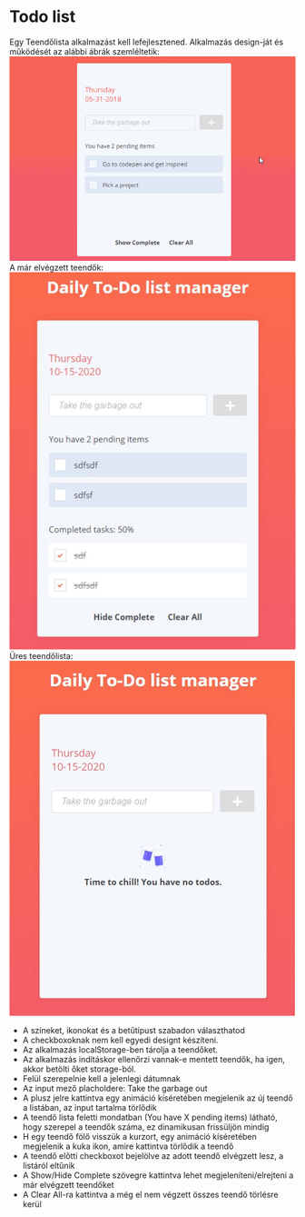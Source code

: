 # Todo list

Egy Teendőlista alkalmazást kell lefejlesztened.
Alkalmazás design-ját és működését az alábbi ábrák szemléltetik:  
![Todo list](./todo.gif)  
A már elvégzett teendők:  
![Todo complete](./todo-conplete.jpg)  
Üres teendőlista:  
![Todo clear](./todo-clear.jpg)

- A színeket, ikonokat és a betűtípust szabadon választhatod
- A checkboxoknak nem kell egyedi designt készíteni.
- Az alkalmazás localStorage-ben tárolja a teendőket.
- Az alkalmazás indításkor ellenőrzi vannak-e mentett teendők, ha igen, akkor betölti őket storage-ból.
- Felül szerepelnie kell a jelenlegi dátumnak
- Az input mező placholdere: Take the garbage out
- A plusz jelre kattintva egy animáció kíséretében megjelenik az új teendő a listában, az input tartalma törlődik
- A teendő lista feletti mondatban (You have X pending items) látható, hogy szerepel a teendők száma, ez dinamikusan frissüljön mindig
- H egy teendő fölő visszük a kurzort, egy animáció kíséretében megjelenik a kuka ikon, amire kattintva törlődik a teendő
- A teendő előtti checkboxot bejelölve az adott teendő elvégzett lesz, a listáról eltűnik
- A Show/Hide Complete szövegre kattintva lehet megjeleníteni/elrejteni a már elvégzett teendőket
- A Clear All-ra kattintva a még el nem végzett összes teendő törlésre kerül
